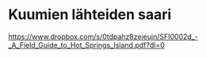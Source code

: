 # Kuumien lähteiden saari

https://www.dropbox.com/s/0tdpahz8zeieujn/SFI0002d_-_A_Field_Guide_to_Hot_Springs_Island.pdf?dl=0

